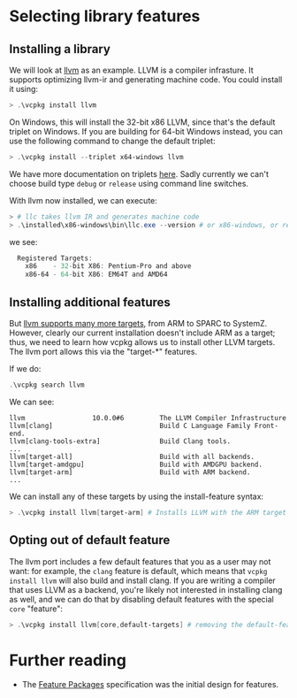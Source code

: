 # Selecting library features

## Installing a library

We will look at [llvm](https://llvm.org/) as an example.
LLVM is a compiler infrasture. It supports optimizing llvm-ir and generating machine code.
You could install it using:

```powershell
> .\vcpkg install llvm
```

On Windows, this will install the 32-bit x86 LLVM, since that's the default triplet on Windows.
If you are building for 64-bit Windows instead, you can use the following command to change the default triplet:

```powershell
> .\vcpkg install --triplet x64-windows llvm
```

We have more documentation on triplets [here](triplets.md).
Sadly currently we can't choose build type `debug` or `release` using command line switches.

With llvm now installed, we can execute:

```powershell
> # llc takes llvm IR and generates machine code
> .\installed\x86-windows\bin\llc.exe --version # or x86-windows, or replace with the actual triplet
```

we see:

```powershell
  Registered Targets:
    x86    - 32-bit X86: Pentium-Pro and above
    x86-64 - 64-bit X86: EM64T and AMD64
```

## Installing additional features

But [llvm supports many more targets](https://llvm.org/docs/GettingStarted.html#local-llvm-configuration), from ARM to SPARC to SystemZ.
However, clearly our current installation doesn't include ARM as a target;
thus, we need to learn how vcpkg allows us to install other LLVM targets.
The llvm port allows this via the "target-*" features.

If we do:

```powershell
.\vcpkg search llvm
```

We can see:

```
llvm                 10.0.0#6         The LLVM Compiler Infrastructure
llvm[clang]                           Build C Language Family Front-end.
llvm[clang-tools-extra]               Build Clang tools.
...
llvm[target-all]                      Build with all backends.
llvm[target-amdgpu]                   Build with AMDGPU backend.
llvm[target-arm]                      Build with ARM backend.
...
```

We can install any of these targets by using the install-feature syntax:

```powershell
> .\vcpkg install llvm[target-arm] # Installs LLVM with the ARM target
```

## Opting out of default feature
The llvm port includes a few default features that you as a user may not want: for example,
the `clang` feature is default, which means that `vcpkg install llvm` will also build and install clang.
If you are writing a compiler that uses LLVM as a backend,
you're likely not interested in installing clang as well,
and we can do that by disabling default features with the special `core` "feature":
```powershell
> .\vcpkg install llvm[core,default-targets] # removing the default-feature with "core" also removes all of the default targets you get
```

# Further reading
- The [Feature Packages](specifications/feature-packages.md) specification was the initial design for features.
